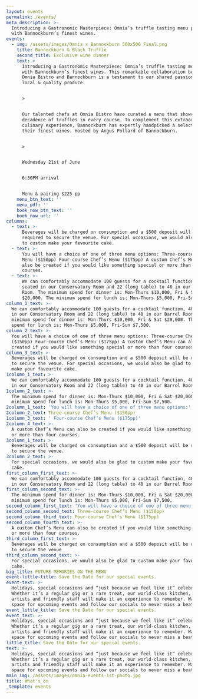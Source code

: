 ```yaml
---
layout: events
permalink: /events/
meta_description: >-
  Introducing a Gastronomic Masterpiece: Omnia’s truffle tasting menu paired
  with Bannockburn’s finest wines.
events:
  - img: /assets/images/Omnia x Bannockburn 500x500 Final.png
    title: Bannockburn & Black Truffle
    second_title: Exclusive wine dinner
    text: >
      Introducing a Gastronomic Masterpiece: Omnia’s truffle tasting menu paired
      with Bannockburn’s finest wines. This remarkable collaboration between
      Omnia Bistro and Bannockburn is a testament to our shared passion for
      local & quality produce.


      >


      Our talented chefs at Omnia Bistro have curated a menu that showcases the
      decadence of truffles in every course. To complement this extraordinary
      culinary experience, Bannockburn has expertly handpicked a selection of
      their finest wines. Hosted by Angus Pollard of Bannockburn.


      >


      Wednesday 21st of June


      6:30PM arrival


      Menu & pairing $225 pp
    menu_btn_text: ''
    menu_pdf: ''
    book_now_btn_text: ''
    book_now_url: ''
columns:
  - text: >-
      Beverages will be charged on consumption and a $500 deposit will be
      required to secure the venue. For special occasions, we would also be glad
      to custom make your favourite cake.
  - text: >-
      You will have a choice of one of three menu options: Three-course Chef’s
      Menu ($150pp) Four-course Chef’s Menu ($175pp) A custom Chef’s Menu can
      also be created if you would like something special or more than four
      courses.
  - text: >-
      We can comfortably accommodate 100 guests for a cocktail function, 40
      seated in our Conservatory Room and 22 (long table) to 40 in our Barrel
      Room. The minimum spend for dinner is: Mon-Thurs $10,000, Fri & Sat
      $20,000. The minimum spend for lunch is: Mon-Thurs $5,000, Fri-Sun $7,500.
column_1_text: >-
  We can comfortably accommodate 100 guests for a cocktail function, 40 seated
  in our Conservatory Room and 22 (long table) to 40 in our Barrel Room. The
  minimum spend for dinner is: Mon-Thurs $10,000, Fri & Sat $20,000. The minimum
  spend for lunch is: Mon-Thurs $5,000, Fri-Sun $7,500.
column_2_text: >-
  You will have a choice of one of three menu options: Three-course Chef’s Menu
  ($150pp) Four-course Chef’s Menu ($175pp) A custom Chef’s Menu can also be
  created if you would like something special or more than four courses.
column_3_text: >-
  Beverages will be charged on consumption and a $500 deposit will be required
  to secure the venue. For special occasions, we would also be glad to custom
  make your favourite cake.
1column_1_text: >-
  We can comfortably accommodate 100 guests for a cocktail function, 40 seated
  in our Conservatory Room and 22 (long table) to 40 in our Barrel Room.
1column_2_text: >-
  The minimum spend for dinner is: Mon-Thurs $10,000, Fri & Sat $20,000. The
  minimum spend for lunch is: Mon-Thurs $5,000, Fri-Sun $7,500.
2column_1_text: 'You will have a choice of one of three menu options:'
2column_2_text: Three-course Chef’s Menu ($150pp)
1column_3_text: ' Four-course Chef’s Menu ($175pp)'
2column_4_text: >-
  A custom Chef’s Menu can also be created if you would like something special
  or more than four courses.
3column_1_text: >-
  Beverages will be charged on consumption and a $500 deposit will be required
  to secure the venue.
3column_2_text: >-
  For special occasions, we would also be glad to custom make your favourite
  cake.
first_column_first_text: >-
  We can comfortably accommodate 100 guests for a cocktail function, 40 seated
  in our Conservatory Room and 22 (long table) to 40 in our Barrel Room.
first_column_second_text: >-
  The minimum spend for dinner is: Mon-Thurs $10,000, Fri & Sat $20,000. The
  minimum spend for lunch is: Mon-Thurs $5,000, Fri-Sun $7,500.
second_column_first_text: 'You will have a choice of one of three menu options:'
second_column_second_text: Three-course Chef’s Menu ($150pp)
second_column_third_text: Four-course Chef’s Menu ($175pp)
second_column_fourth_text: >-
  A custom Chef’s Menu can also be created if you would like something special
  or more than four courses.
third_column_first_text: >-
  Beverages will be charged on consumption and a $500 deposit will be required
  to secure the venue
third_column_second_text: >-
  For special occasions, we would also be glad to custom make your favourite
  cake.
big_title: FUTURE MEMORIES ON THE MENU
event-little-title: Save the Date for our special events.
event-text: >-
  Holidays, special occasions and “just because we feel like it” celebrations.
  Whether it’s a regular gig or a rare treat, our world-class kitchen, talented
  artists and friendly staff will make it an experience to remember. Watch this
  space for upcoming events and follow our socials to never miss a beat.
event_little_title: Save the Date for our special events.
event_text: >-
  Holidays, special occasions and “just because we feel like it” celebrations.
  Whether it’s a regular gig or a rare treat, our world-class kitchen, talented
  artists and friendly staff will make it an experience to remember. Watch this
  space for upcoming events and follow our socials to never miss a beat.
little_title: Save the Date for our special events.
text: >-
  Holidays, special occasions and “just because we feel like it” celebrations.
  Whether it’s a regular gig or a rare treat, our world-class kitchen, talented
  artists and friendly staff will make it an experience to remember. Watch this
  space for upcoming events and follow our socials to never miss a beat.
main_img: /assets/images/omnia-events-1st-photo.jpg
title: What's on
_template: events
---
```































